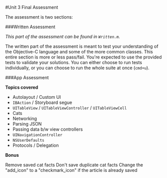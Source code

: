 #Unit 3 Final Assessment

The assessment is two sections: 

###Written Assessment

*This part of the assessment can be found in `Written.m`.*

The written part of the assessment is meant to test your understanding of the Objective-C language and some of the more common classes. This entire section is more or less pass/fail. You're expected to use the provided tests to validate your solutions. You can either choose to run tests individually, or you can choose to run the whole suite at once (`cmd+u`).

###App Assessment

**Topics covered**

* Autolayout / Custom UI
* `IBAction` / Storyboard segue
* `UITableView` / `UITableViewController` / `UITableViewCell`
* Cats
* Networking
* Parsing JSON
* Passing data b/w view controllers
* `UINavigationController`
* `NSUserDefaults`
* Protocols / Delegation

**Bonus**

Remove saved cat facts
Don't save duplicate cat facts
Change the "add_icon" to a "checkmark_icon" if the article is already saved
